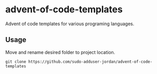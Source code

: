 # advent-of-code-templates

Advent of code templates for various programing languages.



## Usage

Move and rename desired folder to project location.

```
git clone https://github.com/sudo-adduser-jordan/advent-of-code-templates
```











